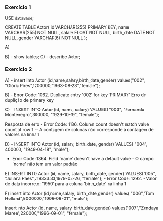 ### Exercício 1
USE `dataBase`;

CREATE TABLE Actor( 
id VARCHAR(255) PRIMARY KEY,
name VARCHAR(255) NOT NULL,
salary FLOAT NOT NULL,
birth_date DATE NOT NULL,
gender VARCHAR(6) NOT NULL
); 

A)


B) - show tables;
C) - describe Actor;


### Exercício 2

A) - insert into Actor (id,name,salary,birth_date,gender)
values("002", "Glória Pires",1200000,"1963-08-23","female");

B) - Error Code: 1062. Duplicate entry '002' for key 'PRIMARY'
Erro de duplição de primary key

C) - INSERT INTO Actor (id, name, salary) VALUES(
  "003", "Fernanda Montenegro",300000, "1929-10-19",
 "female");

 Resposta de erro - Error Code: 1136. Column count doesn't match value count at row 1 -- 
A contagem de colunas não corresponde à contagem de valores na linha 1


D) - INSERT INTO Actor (id, salary, birth_date, gender)
VALUES( "004", 400000, "1949-04-18", "male");
- Error Code: 1364. Field 'name' doesn't have a default value -  O campo 'nome' não tem um valor padrão



E) INSERT INTO Actor (id, name, salary, birth_date, gender)
VALUES("005", "Juliana Paes",719333.33,1979-03-26, 
  "female"); - Error Code: 1292.  - Valor de data incorreto: '1950' para a coluna 'birth_date' na linha 1

F)
insert into Actor (id,name,salary, birth_date,gender)
values( "006","Tom Holland",5000000,"1996-06-01",
"male");

insert into Actor (id, name, salary, birth_date,gender)
values("007","Zendaya Maree",220000,"1996-09-01",
"female");